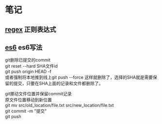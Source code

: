 # 笔记

## [regex](https://github.com/wangy0316/books/blob/master/regex/index.md) 正则表达式  

## [es6](https://github.com/wangy0316/books/blob/master/es6/index.md) es6写法


git删除已提交的commit  
git reset --hard SHA文件id  
git push origin HEAD -f  
或者强制将本地推到线上git push --force
这样就删除了，选择的SHA就是需要保留的提交，只要在SHA上面的记录和文件都删除了。  

git挪动文件位置并保留commit记录  
原文件位置移动到新位置  
git mv src/old_location/file.txt src/new_location/file.txt  
git commit -m "提交"  
git push  
